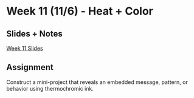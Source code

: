 # Week 11 (11/6) - Heat + Color

## Slides + Notes
[Week 11 Slides](https://docs.google.com/presentation/d/1dMJLnjBRsijZcY3J-TGZAp3H3P88-YI8Q2yECRrLQew/edit?usp=sharing)

## Assignment
Construct a mini-project that reveals an embedded message, pattern, or behavior using thermochromic ink.

